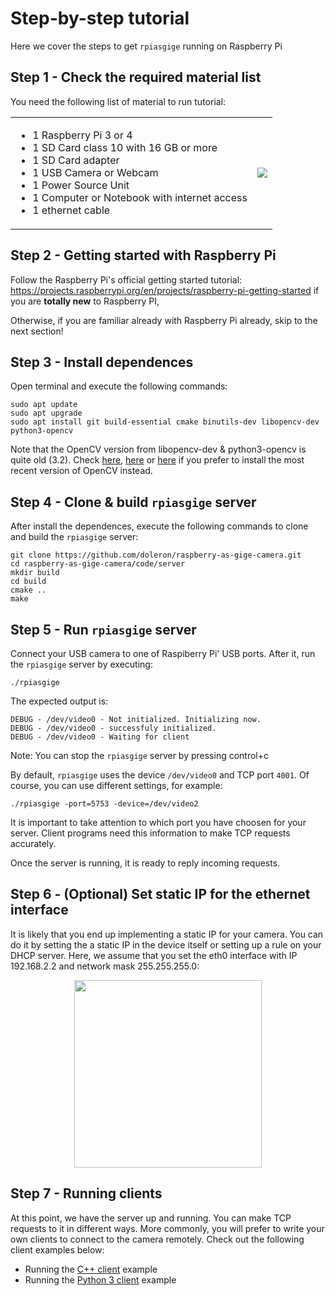 # Step-by-step tutorial

Here we cover the steps to get `rpiasgige` running on Raspberry Pi

## Step 1 - Check the required material list

You need the following list of material to run tutorial:

<table border="0">
  <tr>
    <td>
      <ul>
        <li>1 Raspberry Pi 3 or 4</li>
        <li>1 SD Card class 10 with 16 GB or more</li>
        <li>1 SD Card adapter</li>
        <li>1 USB Camera or Webcam</li>
        <li>1 Power Source Unit</li>
        <li>1 Computer or Notebook with internet access</li>
        <li>1 ethernet cable</li>
      </ul>
    </td>
    <td valign="center"><img src="https://user-images.githubusercontent.com/9665358/131837147-8a8cbe5c-6073-40c5-b51d-68689479675c.png"></td>
  </tr>
</table>

## Step 2 - Getting started with Raspberry Pi

Follow the Raspberry Pi's official getting started tutorial: https://projects.raspberrypi.org/en/projects/raspberry-pi-getting-started if you are **totally new** to Raspberry PI, 

Otherwise, if you are familiar already with Raspberry Pi already, skip to the next section!

## Step 3 - Install dependences

Open terminal and execute the following commands:

```
sudo apt update
sudo apt upgrade
sudo apt install git build-essential cmake binutils-dev libopencv-dev python3-opencv 
```
Note that the OpenCV version from libopencv-dev & python3-opencv is quite old (3.2). Check [here](https://www.pyimagesearch.com/2018/09/26/install-opencv-4-on-your-raspberry-pi/), [here](https://www.jeremymorgan.com/tutorials/raspberry-pi/how-to-install-opencv-raspberry-pi/) or [here](https://learnopencv.com/install-opencv-4-on-raspberry-pi/) if you prefer to install the most recent version of OpenCV instead.

## Step 4 - Clone & build `rpiasgige` server

After install the dependences, execute the following commands to clone and build the `rpiasgige` server:

```
git clone https://github.com/doleron/raspberry-as-gige-camera.git
cd raspberry-as-gige-camera/code/server
mkdir build
cd build
cmake ..
make
```

## Step 5 - Run `rpiasgige` server

Connect your USB camera to one of Raspiberry Pi' USB ports. After it, run the `rpiasgige` server by executing:

```
./rpiasgige
```
The expected output is:

```
DEBUG - /dev/video0 - Not initialized. Initializing now.
DEBUG - /dev/video0 - successfuly initialized.
DEBUG - /dev/video0 - Waiting for client
```
Note: You can stop the `rpiasgige` server by pressing control+c

By default, `rpiasgige` uses the device `/dev/video0` and TCP port `4001`. Of course, you can use different settings, for example:

```
./rpiasgige -port=5753 -device=/dev/video2
```

It is important to take attention to which port you have choosen for your server. Client programs need this information to make TCP requests accurately.

Once the server is running, it is ready to reply incoming requests.

## Step 6 - (Optional) Set static IP for the ethernet interface

It is likely that you end up implementing a static IP for your camera. You can do it by setting the a static IP in the device itself or setting up a rule on your DHCP server. Here, we assume that you set the eth0 interface with IP 192.168.2.2 and network mask 255.255.255.0:

<p align="center">
  <img  width="300" src="https://user-images.githubusercontent.com/9665358/131861401-0bf7249c-a2ad-489b-8fff-4c128654e87b.png">
</p>

## Step 7 - Running clients

At this point, we have the server up and running. You can make TCP requests to it in different ways. More commonly, you will prefer to write your own clients to connect to the camera remotely. Check out the following client examples below:

- Running the [C++ client](https://github.com/doleron/raspberry-as-gige-camera/blob/main/docs/cpp_client_tutorial.md) example
- Running the [Python 3 client](https://github.com/doleron/raspberry-as-gige-camera/blob/main/docs/python3_client_tutorial.md) example
